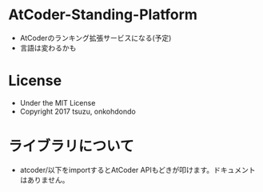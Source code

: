 # AtCoder-Standing-Platform
- AtCoderのランキング拡張サービスになる(予定)
- 言語は変わるかも

# License
- Under the MIT License
- Copyright 2017 tsuzu, onkohdondo

# ライブラリについて
- atcoder/以下をimportするとAtCoder APIもどきが叩けます。ドキュメントはありません。